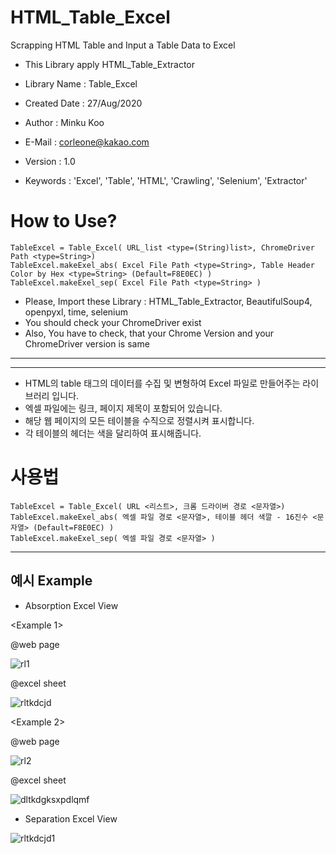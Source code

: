 # HTML_Table_Excel
Scrapping HTML Table and Input a Table Data to Excel

- This Library apply HTML_Table_Extractor

- Library Name : Table_Excel
- Created Date : 27/Aug/2020
- Author : Minku Koo
- E-Mail : corleone@kakao.com
- Version : 1.0
- Keywords : 'Excel', 'Table', 'HTML', 'Crawling', 'Selenium', 'Extractor'



# How to Use?
 ```
TableExcel = Table_Excel( URL_list <type=(String)list>, ChromeDriver Path <type=String>)
TableExcel.makeExel_abs( Excel File Path <type=String>, Table Header Color by Hex <type=String> (Default=F8E0EC) )
TableExcel.makeExel_sep( Excel File Path <type=String> )
```





 * Please, Import these Library : HTML_Table_Extractor, BeautifulSoup4, openpyxl, time, selenium
 * You should check your ChromeDriver exist
 * Also, You have to check, that your Chrome Version and your ChromeDriver version is same

----------------------------------------------------------------------------------------------------------------------------
----------------------------------------------------------------------------------------------------------------------------


- HTML의 table 태그의 데이터를 수집 및 변형하여 Excel 파일로 만들어주는 라이브러리 입니다.
- 엑셀 파일에는 링크, 페이지 제목이 포함되어 있습니다.
- 해당 웹 페이지의 모든 테이블을 수직으로 정렬시켜 표시합니다.
- 각 테이블의 헤더는 색을 달리하여 표시해줍니다.




# 사용법
 ```
TableExcel = Table_Excel( URL <리스트>, 크롬 드라이버 경로 <문자열>)
TableExcel.makeExel_abs( 엑셀 파일 경로 <문자열>, 테이블 헤더 색깔 - 16진수 <문자열> (Default=F8E0EC) )
TableExcel.makeExel_sep( 엑셀 파일 경로 <문자열> )
```



----------------------------------------------------------------------------------------------------------------------------
## 예시 Example 


- Absorption Excel View

<Example 1>

@web page

![rl1](https://user-images.githubusercontent.com/25974226/91436990-1acacb80-e8a4-11ea-9f0b-89874406c723.PNG)

@excel sheet

![rltkdcjd](https://user-images.githubusercontent.com/25974226/91434845-5cf20e00-e8a0-11ea-9ef7-27b55dc51401.PNG)
 
 
 
<Example 2>

@web page

![rl2](https://user-images.githubusercontent.com/25974226/91436997-1c948f00-e8a4-11ea-8461-1f1eaab75dc1.PNG)

@excel sheet

![dltkdgksxpdlqmf](https://user-images.githubusercontent.com/25974226/91434909-772bec00-e8a0-11ea-81d5-c6347a9cb743.PNG)



- Separation Excel View

![rltkdcjd1](https://user-images.githubusercontent.com/25974226/91434958-8b6fe900-e8a0-11ea-9bb7-20bce39cfcc0.PNG)


